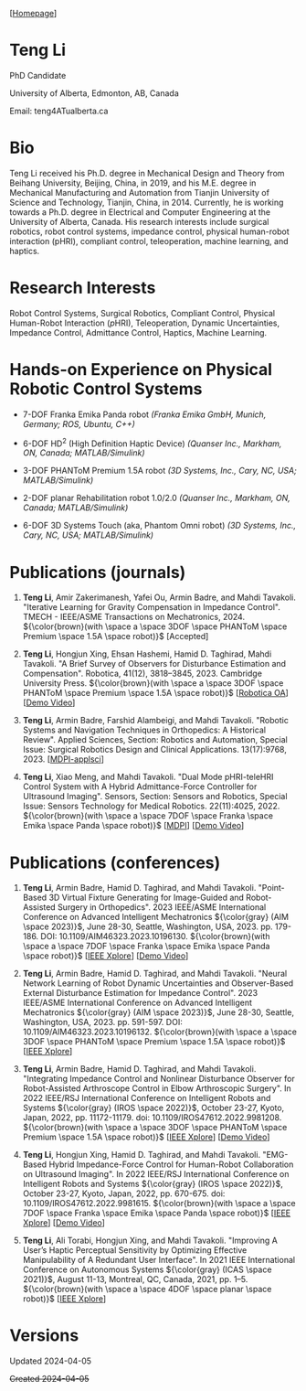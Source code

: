 <!-- # teng4.github.io -->
<!-- Teng Li's Personal Website on GitHub -->
<!-- This content will not appear in the rendered Markdown -->
<!-- # Teng Li's Homepage -->
<!-- ${\color{gray} teng4.github.io}$ -->

[[Homepage](teng4.github.io)]

<!-- This site was built using [GitHub Pages](https://docs.github.com/en/pages/quickstart#creating-your-website). -->
<!-- This site was built using [GitHub Pages](https://pages.github.com/). -->
<!-- $${\color{red}Welcome \space \color{lightblue}To \space \color{orange}Stackoverflow}$$ -->


# Teng Li
PhD Candidate

University of Alberta, Edmonton, AB, Canada

Email: teng4ATualberta.ca


# Bio
Teng Li received his Ph.D. degree in Mechanical Design and Theory from Beihang University, Beijing, China, in 2019, and his M.E. degree in Mechanical Manufacturing and Automation from Tianjin University of Science and Technology, Tianjin, China, in 2014. Currently, he is working towards a Ph.D. degree in Electrical and Computer Engineering at the University of Alberta, Canada. His research interests include surgical robotics, robot control systems, impedance control, physical human-robot interaction (pHRI), compliant control, teleoperation, machine learning, and haptics.


# Research Interests
Robot Control Systems, Surgical Robotics, Compliant Control, Physical Human-Robot Interaction ($p$HRI), Teleoperation, Dynamic Uncertainties, Impedance Control, Admittance Control, Haptics, Machine Learning.


#  Hands-on Experience on Physical Robotic Control Systems
+ 7-DOF Franka Emika Panda robot _(Franka Emika GmbH, Munich, Germany; ROS, Ubuntu, C++)_

- 6-DOF HD<sup>2</sup> (High Definition Haptic Device) _(Quanser Inc., Markham, ON, Canada; MATLAB/Simulink)_

* 3-DOF PHANToM Premium 1.5A robot _(3D Systems, Inc., Cary, NC, USA; MATLAB/Simulink)_

* 2-DOF planar Rehabilitation robot 1.0/2.0 _(Quanser Inc., Markham, ON, Canada; MATLAB/Simulink)_

* 6-DOF 3D Systems Touch (aka, Phantom Omni robot) _(3D Systems, Inc., Cary, NC, USA; MATLAB/Simulink)_


# Publications (journals)
1. **Teng Li**, Amir Zakerimanesh, Yafei Ou, Armin Badre, and Mahdi Tavakoli. "Iterative Learning for Gravity Compensation in Impedance Control". TMECH - IEEE/ASME Transactions on Mechatronics, 2024. ${\color{brown}(with \space a \space 3DOF \space PHANToM \space Premium \space 1.5A \space robot)}$ [Accepted]

1. **Teng Li**, Hongjun Xing, Ehsan Hashemi, Hamid D. Taghirad, Mahdi Tavakoli. "A Brief Survey of Observers for Disturbance Estimation and Compensation". Robotica, 41(12), 3818–3845, 2023. Cambridge University Press. ${\color{brown}(with \space a \space 3DOF \space PHANToM \space Premium \space 1.5A \space robot)}$ [[Robotica OA](https://doi.org/10.1017/S0263574723001091)] [[Demo Video](https://www.youtube.com/watch?v=6ePnym57jPU)]

1. **Teng Li**, Armin Badre, Farshid Alambeigi, and Mahdi Tavakoli. "Robotic Systems and Navigation Techniques in Orthopedics: A Historical Review". Applied Sciences, Section: Robotics and Automation, Special Issue: Surgical Robotics Design and Clinical Applications. 13(17):9768, 2023. [[MDPI-applsci](https://www.mdpi.com/2076-3417/13/17/9768)]

1. **Teng Li**, Xiao Meng, and Mahdi Tavakoli. "Dual Mode pHRI-teleHRI Control System with A Hybrid Admittance-Force Controller for Ultrasound Imaging". Sensors, Section: Sensors and Robotics, Special Issue: Sensors Technology for Medical Robotics. 22(11):4025, 2022.   ${\color{brown}(with \space a \space 7DOF \space Franka \space Emika \space Panda \space robot)}$ [[MDPI](https://www.mdpi.com/1424-8220/22/11/4025/htm)] [[Demo Video](https://youtu.be/NkqlawDmJrM)]


# Publications (conferences)
1. **Teng Li**, Armin Badre, Hamid D. Taghirad, and Mahdi Tavakoli. "Point-Based 3D Virtual Fixture Generating for Image-Guided and Robot-Assisted Surgery in Orthopedics". 2023 IEEE/ASME International Conference on Advanced Intelligent Mechatronics ${\color{gray} (AIM \space 2023)}$, June 28-30, Seattle, Washington, USA, 2023. pp. 179-186. DOI: 10.1109/AIM46323.2023.10196130. ${\color{brown}(with \space a \space 7DOF \space Franka \space Emika \space Panda \space robot)}$ [[IEEE Xplore](https://ieeexplore.ieee.org/document/10196130)] [[Demo Video](https://youtu.be/ROSREHC9zU0)]

1. **Teng Li**, Armin Badre, Hamid D. Taghirad, and Mahdi Tavakoli. "Neural Network Learning of Robot Dynamic Uncertainties and Observer-Based External Disturbance Estimation for Impedance Control". 2023 IEEE/ASME International Conference on Advanced Intelligent Mechatronics ${\color{gray} (AIM \space 2023)}$, June 28-30, Seattle, Washington, USA, 2023. pp. 591-597. DOI: 10.1109/AIM46323.2023.10196132. ${\color{brown}(with \space a \space 3DOF \space PHANToM \space Premium \space 1.5A \space robot)}$ [[IEEE Xplore](https://ieeexplore.ieee.org/document/10196132)]

1. **Teng Li**, Armin Badre, Hamid D. Taghirad, and Mahdi Tavakoli. "Integrating Impedance Control and Nonlinear Disturbance Observer for Robot-Assisted Arthroscope Control in Elbow Arthroscopic Surgery". In 2022 IEEE/RSJ International Conference on Intelligent Robots and Systems ${\color{gray} (IROS \space 2022)}$, October 23-27, Kyoto, Japan, 2022, pp. 11172-11179. doi: 10.1109/IROS47612.2022.9981208. ${\color{brown}(with \space a \space 3DOF \space PHANToM \space Premium \space 1.5A \space robot)}$ [[IEEE Xplore](https://ieeexplore.ieee.org/document/9981208)] [[Demo Video](https://youtu.be/f54Iah0yuWk)]

1. **Teng Li**, Hongjun Xing, Hamid D. Taghirad, and Mahdi Tavakoli. "EMG-Based Hybrid Impedance-Force Control for Human-Robot Collaboration on Ultrasound Imaging". In 2022 IEEE/RSJ International Conference on Intelligent Robots and Systems ${\color{gray} (IROS \space 2022)}$, October 23-27, Kyoto, Japan, 2022, pp. 670-675. doi: 10.1109/IROS47612.2022.9981615. ${\color{brown}(with \space a \space 7DOF \space Franka \space Emika \space Panda \space robot)}$ [[IEEE Xplore](https://ieeexplore.ieee.org/document/9981615)] [[Demo Video](https://youtu.be/kgMYiFkA3qk)]

1. **Teng Li**, Ali Torabi, Hongjun Xing, and Mahdi Tavakoli. "Improving A User’s Haptic Perceptual Sensitivity by Optimizing Effective Manipulability of A Redundant User Interface". In 2021 IEEE International Conference on Autonomous Systems ${\color{gray} (ICAS \space 2021)}$, August 11-13, Montreal, QC, Canada, 2021, pp. 1–5. ${\color{brown}(with \space a \space 4DOF \space planar \space robot)}$ [[IEEE Xplore](https://ieeexplore.ieee.org/abstract/document/9551140)]


# Versions
Updated 2024-04-05

~~Created 2024-04-05~~
